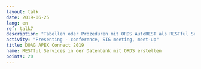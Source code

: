 ```yaml
---
layout: talk
date: 2019-06-25
lang: en
ref: talk7
description: "Tabellen oder Prozeduren mit ORDS AutoREST als RESTful Service bereitzustellen ist einfach.  Aber ORDS erlaubt es auch, eigene RESTful Services zu definieren. Dieser Vortrag gibt eine umfassende Einführung in die Entwicklung von RESTful Services für die Datenbank."
activity: "Presenting - conference, SIG meeting, meet-up"
title: DOAG APEX Connect 2019
name: RESTful Services in der Datenbank mit ORDS erstellen
points: 20
---
```

